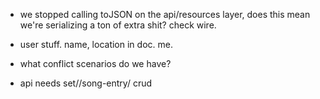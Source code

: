 - we stopped calling toJSON on the api/resources layer, does this mean we're serializing a ton of extra shit? check wire.
- user stuff. name, location in doc. me.
- what conflict scenarios do we have?

- api needs set/<name>/song-entry/<id> crud


